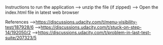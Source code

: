Instructions to run the application
	--> unzip the file (if zipped)
	--> Open the index.html file in latest web browser

References
	-->https://discussions.udacity.com/t/menu-visibility-test/187928/6
	-->https://discussions.udacity.com/t/stuck-on-step-14/192050/2
	-->https://discussions.udacity.com/t/problem-in-last-test-suite/207323/5